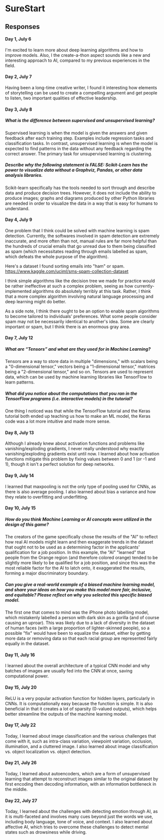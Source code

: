 # SureStart
## Responses
#### Day 1, July 6
I'm excited to learn more about deep learning algorithms and how to improve models. Also, I the create-a-thon aspect sounds like a new and interesting approach to AI, compared to my previous experiences in the field.
#### Day 2, July 7
Having been a long-time creative writer, I found it interesting how elements of storytelling can be used to create a compelling argument and get people to listen, two important qualities of effective leadership.
#### Day 3, July 8
##### What is the difference between supervised and unsupervised learning?
Supervised learning is when the model is given the answers and given feedback after each training step. Examples include regression tasks and classification tasks. In contrast, unsupervised learning is when the model is expected to find patterns in the data without any feedback regarding the correct answer. The primary task for unsupervised learning is clustering.
##### Describe why the following statement is FALSE: Scikit-Learn has the power to visualize data without a Graphviz, Pandas, or other data analysis libraries.
Scikit-learn specifically has the tools needed to sort through and describe data and produce decision trees. However, it does not include the ability to produce images; graphs and diagrams produced by other Python libraries are needed in order to visualize the data in a way that is easy for humans to understand.
#### Day 4, July 9
One problem that I think could be solved with machine learning is spam detection. Currently, the softwares involved in spam detection are extremely inaccurate, and more often than not, manual rules are far more helpful than the hundreds of crucial emails that go unread due to them being classified as spam (which necessitates reading through emails labelled as spam, which defeats the whole purpose of the algorithm).

Here's a dataset I found sorting emails into "ham" or spam. https://www.kaggle.com/uciml/sms-spam-collection-dataset

I think simple algorithms like the decision tree we made for practice would be rather ineffective at such a complex problem, seeing as how currently-implemented algorithms do absolutely terribly at this task. Rather, I think that a more complex algorithm involving natural language processing and deep learning might do better.

As a side note, I think there ought to be an option to enable spam algorithms to become tailored to individuals' preferences. What some people consider spam may not be necessarily identical to another's idea. Some are clearly important or spam, but I think there is an enormous gray area.

#### Day 7, July 12
##### What are “Tensors” and what are they used for in Machine Learning?
Tensors are a way to store data in multiple "dimensions," with scalars being a "0-dimensional tensor," vectors being a "1-dimensional tensor," matrices being a "2-dimensional tensor," and so on. Tensors are used to represent data, which can be used by machine learning libraries like TensorFlow to learn patterns.
##### What did you notice about the computations that you ran in the TensorFlow programs (i.e. interactive models) in the tutorial?
One thing I noticed was that while the TensorFlow tutorial and the Keras tutorial both ended up teaching us how to make an ML model, the Keras code was a lot more intuitive and made more sense.

#### Day 8, July 13
Although I already knew about activation functions and problems like vanishing/exploding gradients, I never really understood why exactly vanishing/exploding gradients exist until now. I learned about how activation functions mitigate this problem by fixing values between 0 and 1 (or -1 and 1), though it isn't a perfect solution for deep networks.

#### Day 9, July 14
I learned that maxpooling is not the only type of pooling used for CNNs, as there is also average pooling. I also learned about bias a variance and how they relate to overfitting and underfitting.

#### Day 10, July 15
##### How do you think Machine Learning or AI concepts were utilized in the design of this game?
The creators of the game specifically chose the results of the "AI" to reflect how real AI models might learn and then exaggerate trends in the dataset that ought not to be used as a determining factor in the applicants' qualification for a job position. In this example, the "AI" "learned" that people from the Orange region (and therefore colored orange) tended to be slightly more likely to be qualified for a job position, and since this was the most reliable factor for the AI to latch onto, it exaggerated the results, forming a major discriminatory boundary.

##### Can you give a real-world example of a biased machine learning model, and share your ideas on how you make this model more fair, inclusive, and equitable? Please reflect on why you selected this specific biased model.
The first one that comes to mind was the iPhone photo labelling model, which mistakenly labelled a person with dark skin as a gorilla (and of course causing an uproar). This was likely due to a lack of diversity in the dataset of human faces (with a large proportion of lighter-skinned people), so a possible "fix" would have been to equalize the dataset, either by getting more data or removing data so that each racial group are represented fairly equally in the dataset.

#### Day 11, July 16
I learned about the overall architecture of a typical CNN model and why batches of images are usually fed into the CNN at once, saving computational power.

#### Day 15, July 20
ReLU is a very popular activation function for hidden layers, particularly in CNNs. It is computationally easy because the function is simple. It is also beneficial in that it creates a lot of sparsity (0-valued outputs), which helps better streamline the outputs of the machine learning model. 

#### Day 17, July 22
Today, I learned about image classification and the various challenges that come with it, such as intra-class variation, viewpoint variation, occlusion, illumination, and a cluttered image. I also learned about image classification vs. object localization vs. object detection.

#### Day 21, July 26
Today, I learned about autoencoders, which are a form of unsupervised learning that attempt to reconstruct images similar to the original dataset by first encoding then decoding information, with an information bottleneck in the middle.

#### Day 22, July 27
Today, I learned about the challenges with detecting emotion through AI, as it is multi-faceted and involves many cues beyond just the words we use, including body language, tone of voice, and context. I also learned about affective AI, which tries to overcome these challenges to detect mental states such as drowsiness while driving.
